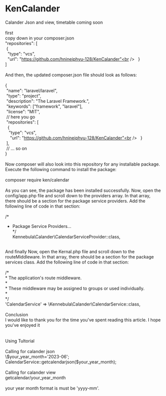 # KenCalander
Calander Json and view, timetable coming soon <br />
<br />
first <br />
copy down in your composer.json<br />
"repositories": [<br />
&nbsp;{<br />
&nbsp;&nbsp;"type": "vcs",<br />
&nbsp;&nbsp;"url": "https://github.com/hnineiphyu-128/KenCalander"<br />
&nbsp; }<br />
]<br />
<br />
And then, the updated composer.json file should look as follows:<br />
<br />
{<br />
&nbsp;"name": "laravel/laravel",<br />
&nbsp;"type": "project",<br />
&nbsp;"description": "The Laravel Framework.",<br />
&nbsp;"keywords": ["framework", "laravel"],<br />
&nbsp;"license": "MIT",<br />
&nbsp;// here you go<br />
&nbsp;"repositories": [<br />
&nbsp;&nbsp;{<br />
&nbsp;&nbsp;&nbsp;"type": "vcs",<br />
&nbsp;&nbsp;&nbsp; "url": "https://github.com/hnineiphyu-128/KenCalander"<br />
&nbsp;&nbsp;}<br />
&nbsp;],<br />
&nbsp;// ... so on<br />
}<br />
<br />
Now composer will also look into this repository for any installable package. Execute the following command to install the package:<br />
<br />
composer require ken/calendar<br />
<br />
As you can see, the package has been installed successfully. Now, open the config/app.php file and scroll down to the providers array. In that array, there should be a section for the package service providers. Add the following line of code in that section:<br />
<br />
/*<br />
 * Package Service Providers...<br />
 */<br />
Kennebula\Calander\CalendarServiceProvider::class,<br />
<br />
And finally Now, open the Kernal.php file and scroll down to the routeMiddleware. In that array, there should be a section for the package services class. Add the following line of code in that section:<br />
<br />
/*<br />
 * The application's route middleware.<br />
 *<br />
 * These middleware may be assigned to groups or used individually.<br />
 *<br />
 */<br />
'CalendarService' => \Kennebula\Calander\CalendarService::class,<br />
<br />
Conclusion<br />
I would like to thank you for the time you've spent reading this article. I hope you've enjoyed it<br />
<br />
<br />
Using Tultorial<br />
<br />
Calling for calander json<br />
\$your_year_month='2023-06';<br />
CalendarService::getcalendarjson($your_year_month);<br />
<br />
Calling for calander view<br />
getcalendar/your_year_month<br />
<br />
your year month format is must be 'yyyy-mm'.<br />

